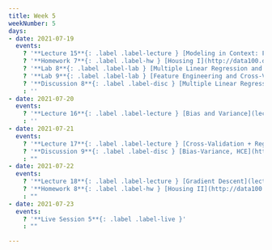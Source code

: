 ```yaml
---
title: Week 5
weekNumber: 5
days:
- date: 2021-07-19
  events:
    ? '**Lecture 15**{: .label .label-lecture } [Modeling in Context: Fairness in Housing Appraisal](lecture/lec15)'
    ? '**Homework 7**{: .label .label-hw } [Housing I](http://data100.datahub.berkeley.edu/hub/user-redirect/git-sync?repo=https://github.com/DS-100/su21&urlpath=tree/su21/hw/hw7&branch=main) (due Jul 22)'
    ? '**Lab 8**{: .label .label-lab } [Multiple Linear Regression and Feature Engineering](http://data100.datahub.berkeley.edu/hub/user-redirect/git-sync?repo=https://github.com/DS-100/su21&urlpath=tree/su21/lab/lab08&branch=main) (due Jul 24)'
    ? '**Lab 9**{: .label .label-lab } [Feature Engineering and Cross-Validation](http://data100.datahub.berkeley.edu/hub/user-redirect/git-sync?repo=https://github.com/DS-100/su21&urlpath=tree/su21/lab/lab09&branch=main) (due Jul 24)'
    ? '**Discussion 8**{: .label .label-disc } [Multiple Linear Regression](https://drive.google.com/file/d/1vIli1HfkBfGoEA0E4vzGkkhuidi_Xy1h/view?usp=sharing) [(solutions)](https://drive.google.com/file/d/1CZeEhgH5ueQlY7kakRlCvHvUt3RpcRk4/view?usp=sharing)'
    : ''
- date: 2021-07-20
  events:
    ? '**Lecture 16**{: .label .label-lecture } [Bias and Variance](lecture/lec16)'
    : ''
- date: 2021-07-21
  events:
    ? '**Lecture 17**{: .label .label-lecture } [Cross-Validation + Regularization](lecture/lec17)'
    ? '**Discussion 9**{: .label .label-disc } [Bias-Variance, HCE](https://drive.google.com/file/d/1MAnVLKQV32OhDJ8djv4rC7735u1lmg-V/view?usp=sharing)'
    : ""
- date: 2021-07-22
  events:
    ? '**Lecture 18**{: .label .label-lecture } [Gradient Descent](lecture/lec18)'
    ? '**Homework 8**{: .label .label-hw } [Housing II](http://data100.datahub.berkeley.edu/hub/user-redirect/git-sync?repo=https://github.com/DS-100/su21&urlpath=tree/su21/hw/hw8&branch=main) (due Jul 26)'
    : ""
- date: 2021-07-23
  events:
    ? '**Live Session 5**{: .label .label-live }'
    : ""

---
```

